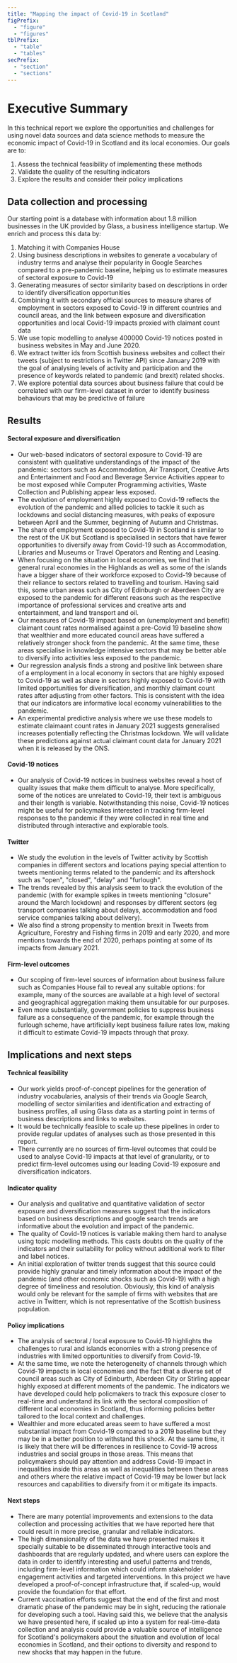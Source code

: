 ```yaml
---
title: "Mapping the impact of Covid-19 in Scotland"
figPrefix:
  - "figure"
  - "figures"
tblPrefix:
  - "table"
  - "tables"
secPrefix:
  - "section"
  - "sections"
---
```


# Executive Summary


In this technical report we explore the opportunities and challenges for using novel data sources and data science methods to measure the economic impact of Covid-19 in Scotland and its local economies. Our goals are to:

1. Assess the technical feasibility of implementing these methods
2. Validate the quality of the resulting indicators
3. Explore the results and consider their policy implications

## Data collection and processing

Our starting point is a database with information about 1.8 million businesses in the UK provided by Glass, a business intelligence startup. We enrich and process this data by:

1. Matching it with Companies House
2. Using business descriptions in websites to generate a vocabulary of industry terms and analyse their popularity in Google Searches compared to a pre-pandemic baseline, helping us to estimate measures of sectoral exposure to Covid-19
3. Generating measures of sector similarity based on descriptions in order to identify diversification opportunities
4. Combining it with secondary official sources to measure shares of employment in sectors exposed to Covid-19 in different countries and council areas, and the link between exposure and diversification opportunities and local Covid-19 impacts proxied with claimant count data
5. We use topic modelling to analyse $400000$ Covid-19 notices posted in business websites in May and June 2020.
6. We extract twitter ids from Scottish business websites and collect their tweets (subject to restrictions in Twitter API) since January 2019 with the goal of analysing levels of activity and participation and the presence of keywords related to pandemic (and brexit) related shocks.
7. We explore potential data sources about business failure that could be correlated with our firm-level dataset in order to identify business behaviours that may be predictive of failure


## Results

#### Sectoral exposure and diversification

* Our web-based indicators of sectoral exposure to Covid-19 are consistent with qualitative understandings of the impact of the pandemic: sectors such as Accommodation, Air Transport, Creative Arts and Entertainment and Food and Beverage Service Activities appear to be most exposed while Computer Programming activities, Waste Collection and Publishing appear less exposed.
* The evolution of employment highly exposed to Covid-19 reflects the evolution of the pandemic and allied policies to tackle it such as lockdowns and social distancing measures, with peaks of exposure between April and the Summer, beginning of Autumn and Christmas.
* The share of employment exposed to Covid-19 in Scotland is similar to the rest of the UK but Scotland is specialised in sectors that have fewer opportunities to diversify away from Covid-19 such as Accommodation, Libraries and Museums or Travel Operators and Renting and Leasing. 
* When focusing on the situation in local economies, we find that in general rural economies in the Highlands as well as some of the islands have a bigger share of their workforce exposed to Covid-19 because of their reliance to sectors related to travelling and tourism. Having said this, some urban areas such as City of Edinburgh or Aberdeen City are exposed to the pandemic for different reasons such as the respective importance of professional services and creative arts and entertainment, and land transport and oil.
* Our measures of Covid-19 impact based on (unemployment and benefit) claimant count rates normalised against a pre-Covid 19 baseline show that wealthier and more educated council areas have suffered a relatively stronger shock from the pandemic. At the same time, these areas specialise in knowledge intensive sectors that may be better able to diversify into activities less exposed to the pandemic. 
* Our regression analysis finds a strong and positive link between share of a employment in a local economy in sectors that are highly exposed to Covid-19 as well as share in sectors highly exposed to Covid-19 with limited opportunities for diversification, and monthly claimant count rates after adjusting from other factors. This is consistent with the idea that our indicators are informative local economy vulnerabilities to the pandemic.
* An experimental predictive analysis where we use these models to estimate claimaant count rates in January 2021 suggests generalised increases potentially reflecting the Christmas lockdown. We will validate these predictions against actual claimant count data for January 2021 when it is released by the ONS.

#### Covid-19 notices

* Our analysis of Covid-19 notices in business websites reveal a host of quality issues that make them difficult to analyse. More specifically, some of the notices are unrelated to Covid-19, their text is ambiguous and their length is variable. Notwithstanding this noise, Covid-19 notices might be useful for policymakes interested in tracking firm-level responses to the pandemic if they were collected in real time and distributed through interactive and explorable tools.

#### Twitter

* We study the evolution in the levels of Twitter activity by Scottish companies in different sectors and locations paying special attention to tweets mentioning terms related to the pandemic and its aftershock such as "open", "closed", "delay" and "furlough". 
* The trends revealed by this analysis seem to track the evolution of the pandemic (with for example spikes in tweets mentioning "closure" around the March lockdown) and responses by different sectors (eg transport companies talking about delays, accommodation and food service companies talking about delivery).
* We also find a strong propensity to mention brexit in Tweets from Agriculture, Forestry and Fishing firms in 2019 and early 2020, and more mentions towards the end of 2020, perhaps pointing at some of its impacts from January 2021.

#### Firm-level outcomes

* Our scoping of firm-level sources of information about business failure such as Companies House fail to reveal any suitable options: for example, many of the sources are available at a high level of sectoral and geographical aggregation making them unsuitable for our purposes.
* Even more substantially, government policies to suppress business failure as a consequence of the pandemic, for example through the furlough scheme, have artificially kept business failure rates low, making it difficult to estimate Covid-19 impacts through that proxy.

## Implications and next steps

#### Technical feasibility

* Our work yields proof-of-concept pipelines for the generation of industry vocabularies, analysis of their trends via Google Search, modelling of sector similarities and identification and extracting of business profiles, all using Glass data as a starting point in terms of business descriptions and links to websites.
* It would be technically feasible to scale up these pipelines in order to provide regular updates of analyses such as those presented in this report.
* There currently are no sources of firm-level outcomes that could be used to analyse Covid-19 impacts at that level of granularity, or to predict firm-level outcomes using our leading Covid-19 exposure and diversification indicators. 

#### Indicator quality

* Our analysis and qualitative and quantitative validation of sector exposure and diversification measures suggest that the indicators based on business descriptions and google search trends are informative about the evolution and impact of the pandemic.
* The quality of Covid-19 notices is variable making them hard to analyse using topic modelling methods. This casts doubts on the quality of the indicators and their suitability for policy without additional work to filter and label notices.
* An initial exploration of twitter trends suggest that this source could provide highly granular and timely information about the impact of the pandemic (and other economic shocks such as Covid-19) with a high degree of timeliness and resolution. Obviously, this kind of analysis would only be relevant for the sample of firms with websites that are active in Twitterr, which is not representative of the Scottish business population. 

#### Policy implications
* The analysis of sectoral / local exposure to Covid-19 highlights the challenges to rural and islands economies with a strong presence of industries with limited opportunities to diversify from Covid-19.
* At the same time, we note the heterogeneity of channels through which Covid-19 impacts in local economies and the fact that a diverse set of council areas such as City of Edinburth, Aberdeen City or Stirling appear highly exposed at different moments of the pandemic. The indicators we have developed could help policmakers to track this exposure closer to real-time and understand its link with the sectoral composition of different local economies in Scotland, thus informing policies better tailored to the local context and challenges.
* Wealthier and more educated areas seem to have suffered a most substantial impact from Covid-19 compared to a 2019 baseline but they may be in a better position to withstand this shock. At the same time, it is likely that there will be differences in resilience to Covid-19 across industries and social groups in those areas. This means that policymakers should pay attention and address Covid-19 impact in inequalities inside this areas as well as inequalities between these areas and others where the relative impact of Covid-19 may be lower but lack resources and capabilities to diversify from it or mitigate its impacts.

#### Next steps

* There are many potential improvements and extensions to the data collection and processing activities that we have reported here that could result in more precise, granular and reliable indicators. 
* The high dimensionality of the data we have presented makes it specially suitable to be disseminated through interactive tools and dashboards that are regularly updated, and where users can explore the data in order to identify interesting and useful patterns and trends, including firm-level information which could inform stakeholder engagement activities and targeted interventions. In this project we have developed a proof-of-concept infrastructure that, if scaled-up, would provide the foundation for that effort.
* Current vaccination efforts suggest that the end of the first and most dramatic phase of the pandemic may be in sight, reducing the rationale for developing such a tool. Having said this, we believe that the analysis we have presented here, if scaled up into a system for real-time-data collection and analysis could provide a valuable source of intelligence for Scotland's policymakers about the situation and evolution of local economies in Scotland, and their options to diversity and respond to new shocks that may happen in the future.
